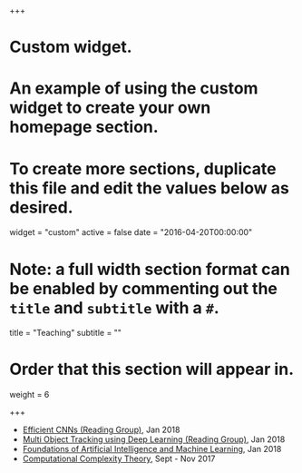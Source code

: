 +++
# Custom widget.
# An example of using the custom widget to create your own homepage section.
# To create more sections, duplicate this file and edit the values below as desired.
widget = "custom"
active = false
date = "2016-04-20T00:00:00"

# Note: a full width section format can be enabled by commenting out the `title` and `subtitle` with a `#`.
title = "Teaching"
subtitle = ""

# Order that this section will appear in.
weight = 6

+++
- [Efficient CNNs (Reading Group)](/teaching/efficient-cnns), Jan 2018 
- [Multi Object Tracking using Deep Learning (Reading Group)](/teaching/mot), Jan 2018
- [Foundations of Artificial Intelligence and Machine Learning](https://cie.iiit.ac.in/aiml/), Jan 2018 
- [Computational Complexity Theory](/teaching/complexity-theory), Sept - Nov 2017

